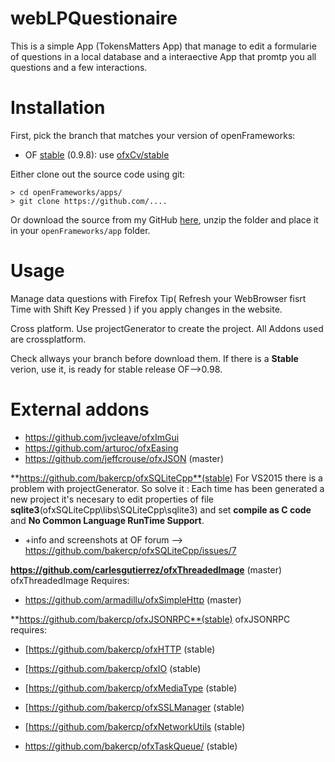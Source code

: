 # webLPQuestionaire

This is a simple App (TokensMatters App) that manage to edit a formularie of questions in a local database and a interaective App that promtp you all questions and a few interactions.


# Installation

First, pick the branch that matches your version of openFrameworks:

* OF [stable](https://github.com/openframeworks/openFrameworks/tree/stable) (0.9.8): use [ofxCv/stable](https://github.com/kylemcdonald/ofxCv/tree/stable)

Either clone out the source code using git:

	> cd openFrameworks/apps/
	> git clone https://github.com/....

Or download the source from my GitHub [here](https://github.com/kylemcdonald/ofxCv/archive/master.zip), unzip the folder and place it in your `openFrameworks/app` folder.


# Usage

Manage data questions with Firefox 
Tip( Refresh your WebBrowser fisrt Time with Shift Key Pressed ) if you apply changes in the website. 


Cross platform.  Use projectGenerator to create the project. All Addons used are crossplatform.

Check allways your branch before download them. If there is a **Stable** verion, use it, is ready for stable release OF-->0.98. 

# External addons

- https://github.com/jvcleave/ofxImGui
- https://github.com/arturoc/ofxEasing
- https://github.com/jeffcrouse/ofxJSON (master)

**https://github.com/bakercp/ofxSQLiteCpp**(stable)
For VS2015 there is a problem with projectGenerator. So solve it : Each time has been generated a new project it's necesary to edit properties of file **sqlite3**(ofxSQLiteCpp\libs\SQLiteCpp\sqlite3) and set **compile as C code** and **No Common Language RunTime Support**. 

- +info and screenshots at OF forum -->  https://github.com/bakercp/ofxSQLiteCpp/issues/7

**https://github.com/carlesgutierrez/ofxThreadedImage** (master)
ofxThreadedImage Requires:
- https://github.com/armadillu/ofxSimpleHttp (master)


**https://github.com/bakercp/ofxJSONRPC**(stable)
ofxJSONRPC requires:
- [https://github.com/bakercp/ofxHTTP (stable)

-   [https://github.com/bakercp/ofxIO (stable)
-   [https://github.com/bakercp/ofxMediaType (stable)
-   [https://github.com/bakercp/ofxSSLManager (stable)
-   [https://github.com/bakercp/ofxNetworkUtils (stable)
-  https://github.com/bakercp/ofxTaskQueue/ (stable)

